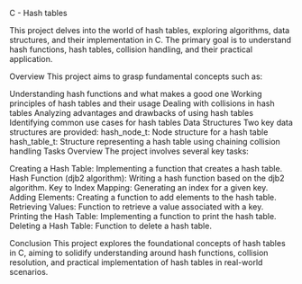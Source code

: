 C - Hash tables

This project delves into the world of hash tables, exploring algorithms, data structures, and their implementation in C. The primary goal is to understand hash functions, hash tables, collision handling, and their practical application.

Overview
This project aims to grasp fundamental concepts such as:

Understanding hash functions and what makes a good one
Working principles of hash tables and their usage
Dealing with collisions in hash tables
Analyzing advantages and drawbacks of using hash tables
Identifying common use cases for hash tables
Data Structures
Two key data structures are provided:
hash_node_t: Node structure for a hash table
hash_table_t: Structure representing a hash table using chaining collision handling
Tasks Overview
The project involves several key tasks:

Creating a Hash Table: Implementing a function that creates a hash table.
Hash Function (djb2 algorithm): Writing a hash function based on the djb2 algorithm.
Key to Index Mapping: Generating an index for a given key.
Adding Elements: Creating a function to add elements to the hash table.
Retrieving Values: Function to retrieve a value associated with a key.
Printing the Hash Table: Implementing a function to print the hash table.
Deleting a Hash Table: Function to delete a hash table.

Conclusion
This project explores the foundational concepts of hash tables in C, aiming to solidify understanding around hash functions, collision resolution, and practical implementation of hash tables in real-world scenarios.
